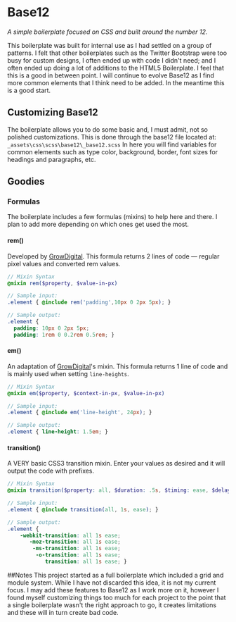 # Base12
_A simple boilerplate focused on CSS and built around the number 12._

This boilerplate was built for internal use as I had settled on a group of patterns. I felt that other boilerplates such as the Twitter Bootstrap were too busy for custom designs, I often ended up with code I didn't need; and I often ended up doing a lot of additions to the HTML5 Boilerplate. I feel that this is a good in between point. 
I will continue to evolve Base12 as I find more common elements that I think need to be added. In the meantime this is a good start.

## Customizing Base12
The boilerplate allows you to do some basic and, I must admit, not so polished customizations. 
This is done through the base12 file located at:
`_assets\css\scss\base12\_base12.scss`
In here you will find variables for common elements such as type color, background, border, font sizes for headings and paragraphs, etc.

## Goodies

### Formulas
The boilerplate includes a few formulas (mixins) to help here and there. I plan to add more depending on which ones get used the most.

#### rem()
Developed by [GrowDigital](https://gist.github.com/growdigital/1778907). This formula returns 2 lines of code — regular pixel values and converted rem values.

```scss
// Mixin Syntax
@mixin rem($property, $value-in-px)

// Sample input:
.element { @include rem('padding',10px 0 2px 5px); }

// Sample output:
.element {
  padding: 10px 0 2px 5px;
  padding: 1rem 0 0.2rem 0.5rem; }
```

#### em()
An adaptation of [GrowDigital](https://gist.github.com/growdigital/1778907)'s mixin. This formula returns 1 line of code and is mainly used when setting `line-heights`.

```scss
// Mixin Syntax
@mixin em($property, $context-in-px, $value-in-px)

// Sample input:
.element { @include em('line-height', 24px); }

// Sample output:
.element { line-height: 1.5em; }
```

#### transition()
A VERY basic CSS3 transition mixin. Enter your values as desired and it will output the code with prefixes. 

```scss
// Mixin Syntax
@mixin transition($property: all, $duration: .5s, $timing: ease, $delay: null)

// Sample input:
.element { @include transition(all, 1s, ease); }

// Sample output:
.element {
    -webkit-transition: all 1s ease; 
       -moz-transition: all 1s ease; 
        -ms-transition: all 1s ease; 
         -o-transition: all 1s ease; 
            transition: all 1s ease; }
```

##Notes
This project started as a full boilerplate which included a grid and module system. While I have not discarded this idea, it is not my current focus. I may add these features to Base12 as I work more on it, however I found myself customizing things too much for each project to the point that a single boilerplate wasn't the right approach to go, it creates limitations and these will in turn create bad code. 